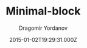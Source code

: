 ---
title: Minimal-block
github: 'https://github.com/drvy/minimal-block'
demo: 'https://blog.drvy.net/minimal-block/'
author: Dragomir Yordanov
ssg:
  - Jekyll
cms:
  - No Cms
date: 2015-01-02T19:29:31.000Z
github_branch: master
description: 'A minimalistic, responsive and friendly Jekyllrb theme.'
stale: true
---